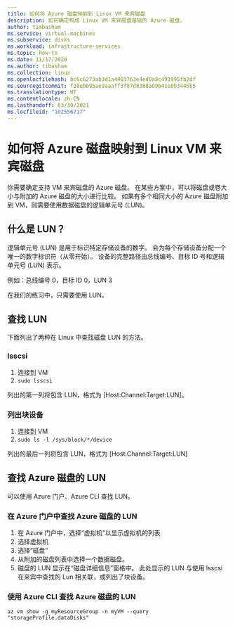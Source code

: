 ```yaml
---
title: 如何将 Azure 磁盘映射到 Linux VM 来宾磁盘
description: 如何确定构成 Linux VM 来宾磁盘基础的 Azure 磁盘。
author: timbasham
ms.service: virtual-machines
ms.subservice: disks
ms.workload: infrastructure-services
ms.topic: how-to
ms.date: 11/17/2020
ms.author: tibasham
ms.collection: linux
ms.openlocfilehash: bc6c6273ab3d1a4403763e4ed0a8c491995fb2df
ms.sourcegitcommit: f28ebb95ae9aaaff3f87d8388a09b41e0b3445b5
ms.translationtype: HT
ms.contentlocale: zh-CN
ms.lasthandoff: 03/30/2021
ms.locfileid: "102556717"
---
```

# <a name="how-to-map-azure-disks-to-linux-vm-guest-disks"></a>如何将 Azure 磁盘映射到 Linux VM 来宾磁盘

你需要确定支持 VM 来宾磁盘的 Azure 磁盘。 在某些方案中，可以将磁盘或卷大小与附加的 Azure 磁盘的大小进行比较。 如果有多个相同大小的 Azure 磁盘附加到 VM，则需要使用数据磁盘的逻辑单元号 (LUN)。 

## <a name="what-is-a-lun"></a>什么是 LUN？

逻辑单元号 (LUN) 是用于标识特定存储设备的数字。 会为每个存储设备分配一个唯一的数字标识符（从零开始）。 设备的完整路径由总线编号、目标 ID 号和逻辑单元号 (LUN) 表示。 

例如：总线编号 0，目标 ID 0，LUN 3

在我们的练习中，只需要使用 LUN。

## <a name="finding-the-lun"></a>查找 LUN

下面列出了两种在 Linux 中查找磁盘 LUN 的方法。

### <a name="lsscsi"></a>lsscsi

1. 连接到 VM
1. `sudo lsscsi`

列出的第一列将包含 LUN，格式为 [Host:Channel:Target:LUN]。

### <a name="listing-block-devices"></a>列出块设备

1. 连接到 VM
1. `sudo ls -l /sys/block/*/device`

列出的最后一列将包含 LUN，格式为 [Host:Channel:Target:LUN]

## <a name="finding-the-lun-for-the-azure-disks"></a>查找 Azure 磁盘的 LUN

可以使用 Azure 门户、Azure CLI 查找 LUN。

### <a name="finding-an-azure-disks-lun-in-the-azure-portal"></a>在 Azure 门户中查找 Azure 磁盘的 LUN

1. 在 Azure 门户中，选择“虚拟机”以显示虚拟机的列表
1. 选择虚拟机
1. 选择“磁盘”
1. 从附加的磁盘列表中选择一个数据磁盘。
1. 磁盘的 LUN 显示在“磁盘详细信息”窗格中。 此处显示的 LUN 与使用 lsscsi 在来宾中查找的 Lun 相关联，或列出了块设备。

### <a name="finding-an-azure-disks-lun-using-azure-cli"></a>使用 Azure CLI 查找 Azure 磁盘的 LUN

```azurecli-interactive
az vm show -g myResourceGroup -n myVM --query "storageProfile.dataDisks"
```
